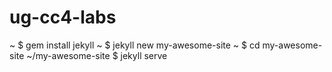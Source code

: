 ug-cc4-labs
===========

~ $ gem install jekyll
~ $ jekyll new my-awesome-site
~ $ cd my-awesome-site
~/my-awesome-site $ jekyll serve
